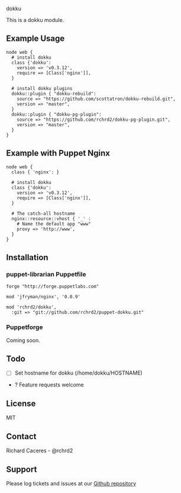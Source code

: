 dokku

This is a dokku module.

Example Usage
-------------

```
node web {
  # install dokku
  class {'dokku':
    version => 'v0.3.12',
    require => [Class['nginx']],
  }

  # install dokku plugins
  dokku::plugin { "dokku-rebuild":
    source => "https://github.com/scottatron/dokku-rebuild.git",
    version => "master",
  }
  dokku::plugin { "dokku-pg-plugin":
    source => "https://github.com/rchrd2/dokku-pg-plugin.git",
    version => "master",
  }
}
```


Example with Puppet Nginx
-------------------------
```
node web {
  class { 'nginx': }
  
  # install dokku
  class {'dokku':
    version => 'v0.3.12',
    require => [Class['nginx']],
  }

  # The catch-all hostname
  nginx::resource::vhost { '_' :
    # Name the default app "www"
    proxy => 'http://www',
  }
}
```

Installation
------------

### puppet-librarian Puppetfile
```
forge "http://forge.puppetlabs.com"

mod 'jfryman/nginx', '0.0.9'

mod 'rchrd2/dokku',
  :git => "git://github.com/rchrd2/puppet-dokku.git"
```

### Puppetforge

Coming soon. 


Todo
----

- [ ] Set hostname for dokku (/home/dokku/HOSTNAME)
- ? Feature requests welcome


License
-------

MIT

Contact
-------

Richard Caceres - @rchrd2


Support
-------

Please log tickets and issues at our [Github repository](https://github.com/rchrd2/puppet-dokku)
